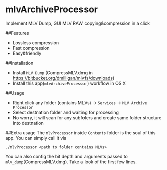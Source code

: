 # mlvArchiveProcessor
Implement MLV Dump, GUI MLV RAW copying&amp;compression in a click

##Features
 - Lossless compression
 - Fast compression
 - Easy&friendly

##Installation
- Install `MLV Dump` (CompressMLV.dmg in https://bitbucket.org/dmilligan/mlvfs/downloads)
- Install this app(`mlvArchiveProcessor`) workflow in OS X

##Usage
 - Right click any folder (contains MLVs) -> `Services` -> `MLV Archive Processor`
 - Select destnation folder and waiting for processing
 - No worry, it will scan for any subfolers and create same folder structure into destnation
 
 
##Extra usage
The `mlvProcessor` inside `Contents` folder is the soul of this app. You can simply call it via

    ./mlvProcessor <path to folder contains MLVs>

You can also config the bit depth and arguments passed to `mlv_dump`(CompressMLV.dmg). Take a look of the first few lines.
